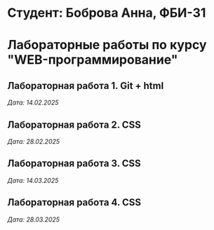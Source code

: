 # Студент: Боброва Анна, ФБИ-31

# Лабораторные работы по курсу "WEB-программирование"

## Лабораторная работа 1. Git + html

*Дата: 14.02.2025*

## Лабораторная работа 2. CSS

*Дата: 28.02.2025*

## Лабораторная работа 3. CSS

*Дата: 14.03.2025*

## Лабораторная работа 4. CSS

*Дата: 28.03.2025*

